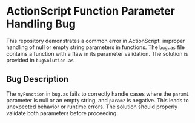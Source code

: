 # ActionScript Function Parameter Handling Bug

This repository demonstrates a common error in ActionScript: improper handling of null or empty string parameters in functions.  The `bug.as` file contains a function with a flaw in its parameter validation. The solution is provided in `bugSolution.as`

## Bug Description

The `myFunction` in `bug.as` fails to correctly handle cases where the `param1` parameter is null or an empty string, and `param2` is negative. This leads to unexpected behavior or runtime errors.  The solution should properly validate both parameters before proceeding.